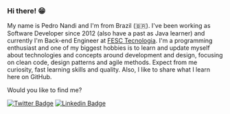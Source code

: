 ### Hi there! 😁

My name is Pedro Nandi and I'm from Brazil (🇧🇷). I've been working as Software Developer since 2012 (also have a past as Java learner) and currently I'm Back-end Engineer at [FESC Tecnologia](https://www.fescsaude.com.br/). I'm a programming enthusiast and one of my biggest hobbies is to learn and update myself about technologies and concepts around development and design, focusing on clean code, design patterns and agile methods. Expect from me curiosity, fast learning skills and quality. Also, I like to share what I learn here on GitHub.

Would you like to find me?

[![Twitter Badge](https://img.shields.io/badge/-Twitter-1ca0f1?style=flat-square&labelColor=1ca0f1&logo=twitter&logoColor=white&link=https://twitter.com/pedronandi)](https://twitter.com/pedronandi)
[![Linkedin Badge](https://img.shields.io/badge/-LinkedIn-blue?style=flat-square&logo=Linkedin&logoColor=white&link=https://www.linkedin.com/in/pedronandi)](https://www.linkedin.com/in/pedronandi)
